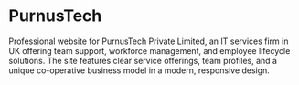 # PurnusTech
Professional website for PurnusTech Private Limited, an IT services firm in UK offering team support, workforce management, and employee lifecycle solutions. The site features clear service offerings, team profiles, and a unique co-operative business model in a modern, responsive design.
